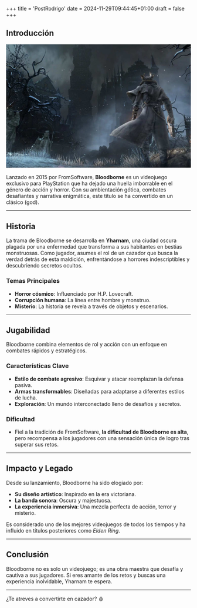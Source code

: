 +++
title = 'PostRodrigo'
date = 2024-11-29T09:44:45+01:00
draft = false
+++




## Introducción

![imagen](./bloodborne2.png)

Lanzado en 2015 por FromSoftware, **Bloodborne** es un videojuego exclusivo para PlayStation que ha dejado una huella imborrable en el género de acción y horror. Con su ambientación gótica, combates desafiantes y narrativa enigmática, este título se ha convertido en un clásico (god).

---

## Historia

La trama de Bloodborne se desarrolla en **Yharnam**, una ciudad oscura plagada por una enfermedad que transforma a sus habitantes en bestias monstruosas. Como jugador, asumes el rol de un cazador que busca la verdad detrás de esta maldición, enfrentándose a horrores indescriptibles y descubriendo secretos ocultos.

### Temas Principales
- **Horror cósmico**: Influenciado por H.P. Lovecraft.
- **Corrupción humana**: La línea entre hombre y monstruo.
- **Misterio**: La historia se revela a través de objetos y escenarios.

---

## Jugabilidad

Bloodborne combina elementos de rol y acción con un enfoque en combates rápidos y estratégicos. 

### Características Clave
- **Estilo de combate agresivo**: Esquivar y atacar reemplazan la defensa pasiva.
- **Armas transformables**: Diseñadas para adaptarse a diferentes estilos de lucha.
- **Exploración**: Un mundo interconectado lleno de desafíos y secretos.

### Dificultad
- Fiel a la tradición de FromSoftware, **la dificultad de Bloodborne es alta**, pero recompensa a los jugadores con una sensación única de logro tras superar sus retos.

---

## Impacto y Legado

Desde su lanzamiento, Bloodborne ha sido elogiado por:
- **Su diseño artístico**: Inspirado en la era victoriana.
- **La banda sonora**: Oscura y majestuosa.
- **La experiencia inmersiva**: Una mezcla perfecta de acción, terror y misterio.

Es considerado uno de los mejores videojuegos de todos los tiempos y ha influido en títulos posteriores como *Elden Ring*.

---

## Conclusión

Bloodborne no es solo un videojuego; es una obra maestra que desafía y cautiva a sus jugadores. Si eres amante de los retos y buscas una experiencia inolvidable, Yharnam te espera.

---

¿Te atreves a convertirte en cazador? 🩸